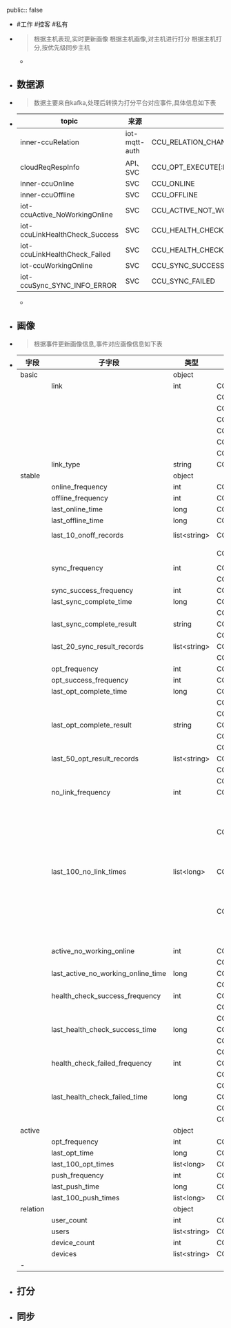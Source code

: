 public:: false

- #工作 #控客 #私有
- > 根据主机表现,实时更新画像
  根据主机画像,对主机进行打分
  根据主机打分,按优先级同步主机
	-
- ## 数据源
- > 数据主要来自kafka,处理后转换为打分平台对应事件,具体信息如下表
- |topic|来源|事件|
  |--|--|--|
  |inner-ccuRelation|iot-mqtt-auth|CCU_RELATION_CHANGED|
  |cloudReqRespInfo|API、SVC|CCU_OPT_EXECUTE[:br]CCU_OPT_RESP[:br]CCU_OPT_SUCCESS[:br]CCU_OPT_FAILED[:br]CCU_OPT_TIMEOUT|
  |inner-ccuOnline|SVC|CCU_ONLINE|
  |inner-ccuOffline|SVC|CCU_OFFLINE|
  |iot-ccuActive_NoWorkingOnline|SVC|CCU_ACTIVE_NOT_WORKING|
  |iot-ccuLinkHealthCheck_Success|SVC|CCU_HEALTH_CHECK_SUCCESS|
  |iot-ccuLinkHealthCheck_Failed|SVC|CCU_HEALTH_CHECK_FAILED|
  |iot-ccuWorkingOnline|SVC|CCU_SYNC_SUCCESS|
  |iot-ccuSync_SYNC_INFO_ERROR|SVC|CCU_SYNC_FAILED|
	-
- ## 画像
- > 根据事件更新画像信息,事件对应画像信息如下表
- | 字段     | 子字段                             | 类型          | 对应事件                 | 事件对应操作 | 备注 |
  | -------- | ---------------------------------- | ------------- | ------------------------ | ------------ | ------------ |
  | basic    |                                    | object        |                          |              |              |
  |          | link                               | int           | CCU_ONLINE               | set 1 |  |
  |          |                                    |               | CCU_OFFLINE              | set 0 |  |
  |          |                                    |               | CCU_SYNC_SUCCESS         | set 1 |  |
  |          |                                    |               | CCU_SYNC_FAILED          | set 1 |  |
  |          |                                    |               | CCU_OPT_RESP             | set 1 |  |
  |          |                                    |               | CCU_OPT_SUCCESS          | set 1 |  |
  |          |                                    |               | CCU_PUSH                 | set 1 |  |
  |          | link_type                          | string        | CCU_ONLINE               | set `link_type` |  |
  | stable   |                                    | object |                          |              |              |
  |          | online_frequency                   | int           | CCU_ONLINE               | incr 1 |  |
  |          | offline_frequency                  | int           | CCU_OFFLINE              | incr 1 |  |
  |          | last_online_time                   | long          | CCU_ONLINE               | set `eventTime` |  |
  |          | last_offline_time                  | long          | CCU_OFFLINE              | set `eventTime` |  |
  |          | last_10_onoff_records              | list\<string> | CCU_ONLINE               | add `eventTime@eventType@linkType` |  |
  |          |                                    |               | CCU_OFFLINE              | add `eventTime@eventType@linkType` |  |
  |          | sync_frequency                     | int           | CCU_SYNC_SUCCESS         | incr 1 |  |
  |          |                                    |               | CCU_SYNC_FAILED          | incr 1 |  |
  |          | sync_success_frequency             | int           | CCU_SYNC_SUCCESS         | incr 1 |  |
  |          | last_sync_complete_time            | long          | CCU_SYNC_SUCCESS         | set `eventTime` |  |
  |          |                                    |               | CCU_SYNC_FAILED          | set `eventTime` |  |
  |          | last_sync_complete_result          | string        | CCU_SYNC_SUCCESS         | set `eventType` |  |
  |          |                                    |               | CCU_SYNC_FAILED          | set `eventType` |  |
  |          | last_20_sync_result_records        | list\<string> | CCU_SYNC_SUCCESS         | add `eventTime@eventType` |  |
  |          |                                    |               | CCU_SYNC_FAILED          | add `eventTime@eventType` |  |
  |          | opt_frequency                      | int           | CCU_OPT_EXECUTE          | incr 1 |  |
  |          | opt_success_frequency              | int           | CCU_OPT_SUCCESS          | incr 1 |  |
  |          | last_opt_complete_time             | long          | CCU_OPT_SUCCESS          | set `eventTime` |  |
  |          |                                    |               | CCU_OPT_FAILED           | set `eventTime` |  |
  |          |                                    |               | CCU_OPT_TIMEOUT          | set `eventTime` |  |
  |          | last_opt_complete_result           | string        | CCU_OPT_SUCCESS          | set `eventType` |  |
  |          |                                    |               | CCU_OPT_FAILED           | set `eventType` |  |
  |          |                                    |               | CCU_OPT_TIMEOUT          | set `eventType` |  |
  |          | last_50_opt_result_records         | list\<string> | CCU_OPT_SUCCESS          | add `eventTime@eventType` |  |
  |          |                                    |               | CCU_OPT_FAILED           | add `eventTime@eventType` |  |
  |          |                                    |               | CCU_OPT_TIMEOUT          | add `eventTime@eventType` |  |
  |          | no_link_frequency                  | int           | CCU_SYNC_SUCCESS         | set 0 |  |
  |          |                                    |               | CCU_OPT_FAILED | incr 1 | 仅当错误信息包含`no link to`时 |
  |          | last_100_no_link_times             | list\<long>   | CCU_SYNC_SUCCESS         | clear |  |
  |          |                                    |               | CCU_OPT_FAILED           | add `eventTime` | 仅当错误信息包含`no link to`时 |
  |          | active_no_working_online           | int           | CCU_SYNC_SUCCESS         |              |              |
  |          |                                    |               | CCU_ACTIVE_NOT_WORKING   |              |              |
  |          | last_active_no_working_online_time | long          | CCU_SYNC_SUCCESS         |              |              |
  |          |                                    |               | CCU_ACTIVE_NOT_WORKING   |              |              |
  |          | health_check_success_frequency     | int           | CCU_SYNC_SUCCESS         |              |              |
  |          |                                    |               | CCU_ACTIVE_NOT_WORKING   |              |              |
  |          |                                    |               | CCU_HEALTH_CHECK_SUCCESS |              |              |
  |          | last_health_check_success_time     | long          | CCU_SYNC_SUCCESS         |              |              |
  |          |                                    |               | CCU_ACTIVE_NOT_WORKING   |              |              |
  |          |                                    |               | CCU_HEALTH_CHECK_SUCCESS |              |              |
  |          | health_check_failed_frequency      | int           | CCU_SYNC_SUCCESS         |              |              |
  |          |                                    |               | CCU_ACTIVE_NOT_WORKING   |              |              |
  |          |                                    |               | CCU_HEALTH_CHECK_FAILED  |              |              |
  |          | last_health_check_failed_time      | long          | CCU_SYNC_SUCCESS         |              |              |
  |          |                                    |               | CCU_ACTIVE_NOT_WORKING   |              |              |
  |          |                                    |               | CCU_HEALTH_CHECK_FAILED  |              |              |
  | active   |                                    | object |                          |              |              |
  |          | opt_frequency                      | int           | CCU_OPT_EXECUTE          |              |              |
  |          | last_opt_time                      | long          | CCU_OPT_EXECUTE          |              |              |
  |          | last_100_opt_times                 | list\<long>   | CCU_OPT_EXECUTE          |              |              |
  |          | push_frequency                     | int           | CCU_PUSH                 |              |              |
  |          | last_push_time                     | long          | CCU_PUSH                 |              |              |
  |          | last_100_push_times                | list\<long>   | CCU_PUSH                 |              |              |
  | relation |                                    | object |                          |              |              |
  |          | user_count                         | int           | CCU_RELATION_CHANGED     |              |              |
  |          | users                              | list\<string> | CCU_RELATION_CHANGED     |              |              |
  |          | device_count                       | int           | CCU_RELATION_CHANGED     |              |              |
  |          | devices                            | list\<string> | CCU_RELATION_CHANGED     |              |              |
  |-||||||
- ## 打分
- ## 同步


